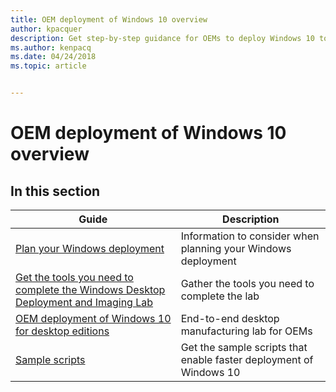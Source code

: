 ```yaml
---
title: OEM deployment of Windows 10 overview
author: kpacquer
description: Get step-by-step guidance for OEMs to deploy Windows 10 to desktop computers, laptops, and 2-in-1s. Find information about how to enable imageless, push-button reset recovery and more.  
ms.author: kenpacq
ms.date: 04/24/2018
ms.topic: article


---
```


# OEM deployment of Windows 10 overview

## In this section

| Guide | Description |
| --- | --- |
| [Plan your Windows deployment](oem-deployment-of-windows-10-for-desktop-editions-planning.md) | Information to consider when planning your Windows deployment |
| [Get the tools you need to complete the Windows Desktop Deployment and Imaging Lab](oem-deployment-of-windows-10-for-desktop-editions-get-tools.md) | Gather the tools you need to complete the lab |
| [OEM deployment of Windows 10 for desktop editions](oem-deployment-of-windows-10-for-desktop-editions.md) | End-to-end desktop manufacturing lab for OEMs |
| [Sample scripts](windows-deployment-sample-scripts-sxs.md) | Get the sample scripts that enable faster deployment of Windows 10 |